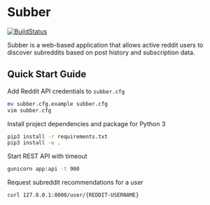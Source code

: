 # Subber

[![BuildStatus](https://travis-ci.org/drewwalters96/subber.svg?branch=master)](
https://travis-ci.org/drewwalters96/subber)

Subber is a web-based application that allows active reddit users to discover
subreddits based on post history and subscription data.

## Quick Start Guide

Add Reddit API credentials to `subber.cfg`

```bash
mv subber.cfg.example subber.cfg
vim subber.cfg
```

Install project dependencies and package for Python 3

```bash
pip3 install -r requirements.txt
pip3 install -e .
```

Start REST API with timeout

```bash
gunicorn app:api -t 900
```

Request subreddit recommendations for a user

```bash
curl 127.0.0.1:8000/user/{REDDIT-USERNAME}
```
